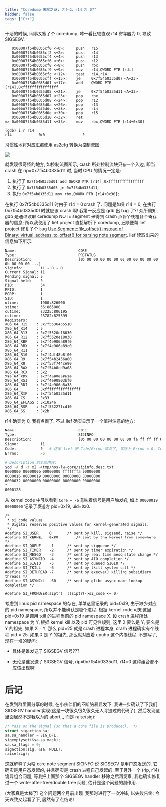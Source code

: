 ```yaml
---
title: "Coredump 未解之谜: 为什么 r14 为 0?"
hidden: false
tags: ["C++"]
---
```


干活的时候, 同事又塞了个 coredump, 咋一看比较直观 r14 寄存器为 0, 导致 SIGSEGV.

```
   0x00007f54b0335cf0 <+0>:     push   r15
   0x00007f54b0335cf2 <+2>:     push   r14
   0x00007f54b0335cf4 <+4>:     push   r13
   0x00007f54b0335cf6 <+6>:     push   r12
   0x00007f54b0335cf8 <+8>:     push   rbx
   0x00007f54b0335cf9 <+9>:     mov    r14,QWORD PTR [rdi]
   0x00007f54b0335cfc <+12>:    test   r14,r14
   0x00007f54b0335cff <+15>:    je     0x7f54b0335d07 <A+23>
   0x00007f54b0335d01 <+17>:    add    QWORD PTR [r14],0xffffffffffffffff
   0x00007f54b0335d05 <+21>:    je     0x7f54b0335d11 <A+33>
   0x00007f54b0335d07 <+23>:    pop    rbx
   0x00007f54b0335d08 <+24>:    pop    r12
   0x00007f54b0335d0a <+26>:    pop    r13
   0x00007f54b0335d0c <+28>:    pop    r14
   0x00007f54b0335d0e <+30>:    pop    r15
   0x00007f54b0335d10 <+32>:    ret
=> 0x00007f54b0335d11 <+33>:    mov    rbx,QWORD PTR [r14+0x30]
```

```
(gdb) i r r14
r14            0x0                 0
```

习惯性地将对应汇编使用 [as2cfg](https://hidva.com/g?u=github.com/hidva/as2cfg) 转换为控制流图:

![]({{site.url}}/assets/hos-lw-core.jpg)

就发现很奇怪的地方, 如控制流图所示, crash 所处控制流块只有一个入边, 即当 crash 在 rip=0x7f54b0335d11 时, 当时 CPU 的情况一定是:

1. 执行了 `0x7f54b0335d01 add QWORD PTR [r14],0xffffffffffffffff`
2. 执行了 `0x7f54b0335d05 je 0x7f54b0335d11`;
3. 执行 `0x7f54b0335d11 mov rbx,QWORD PTR [r14+0x30]`;

在执行 0x7f54b0335d11 时由于 r14 = 0 crash 了. 问题是如果 r14 = 0, 在执行 0x7f54b0335d01 时就应该 crash 啊! 我第一反应是 gdb 出 bug 了?! 众所周知, gdb 是通过读取 coredump NOTE segment 来得到 crash 点各个线程各个寄存器的信息; 所以我使用了 lief project 直接解析下 coredump, 还顺便帮 lief project 修复了个 bug [Use Segment::file_offset() instead of Binary::virtual_address_to_offset() for parsing note segment](https://github.com/lief-project/LIEF/issues/808). lief 读取出来的信息如下所示:

```
Name:                            CORE
Type:                            PRSTATUS
Description:                     [0b 00 00 00 00 00 00 00 00 00 00 00 0b 00 00 00 ...]
Siginfo:        11 - 0 - 0
Current Signal: 11
Pending signal: 0
Signal held:    0
PID:            64
PPID:           1
PGRP:           1
SID:            1
utime:          1900:826000
stime:          36:865000
cutime:         23225:806195
cstime:         23782:825399
Registers:
X86_64_R15    : 0x7f5536455510
X86_64_R14    : 0
X86_64_R13    : 0x7f5520e18030
X86_64_R12    : 0x7f5520e18030
X86_64_RBP    : 0x7f4e906a89f0
X86_64_RBX    : 0x7f4e906a89c0
X86_64_R11    : 0
X86_64_R10    : 0x7f4df48b8f00
X86_64_R9     : 0x7f54b2456a80
X86_64_R8     : 0x7f53f744ce90
X86_64_RAX    : 0x7f54b0cd9a08
X86_64_RCX    : 0x2
X86_64_RDX    : 0x7f4e906a8b30
X86_64_RSI    : 0x7f4e90803bf0
X86_64_RDI    : 0x7f4e906a8a38
X86_64__      : 0xffffffffffffffff
X86_64_RIP    : 0x7f54b0335d11
X86_64_CS     : 0x33
X86_64_EFLAGS : 0x10246
X86_64_RSP    : 0x7f55227fcd10
X86_64_SS     : 0x2b
```

r14 确实为 0, 我有点慌了. 不过 lief 确实显示了一个值得注意的地方:

```bash
Name:                            CORE
Type:                            SIGINFO
Description:                     [0b 00 00 00 00 00 00 00 fa ff ff ff 00 00 00 00 ...]
Signo:          11
Code:           0   # 这里 lief 把 Code/Errno 搞混了, 实际上 Errno = 0, Code = -6
Errno:          -6

# Description 的全部内容:
$od -A d -t xI ~/tmp/hos-lw-core/siginfo.desc.txt
0000000 0000000b 00000000 fffffffa 00000000
0000016 00000019 00000000 00000000 00000000
0000032 00000000 00000000 00000000 00000000
*
0000128
```

从 kernel code 中可以看到 `Core = -6` 意味着信号是用户触发的, 如上 `00000019 00000000` 记录了发送方 pid=0x19, uid=0x0.

```
/*
 * si_code values
 * Digital reserves positive values for kernel-generated signals.
 */
#define SI_USER		0		/* sent by kill, sigsend, raise */
#define SI_KERNEL	0x80		/* sent by the kernel from somewhere */
#define SI_QUEUE	-1		/* sent by sigqueue */
#define SI_TIMER	-2		/* sent by timer expiration */
#define SI_MESGQ	-3		/* sent by real time mesq state change */
#define SI_ASYNCIO	-4		/* sent by AIO completion */
#define SI_SIGIO	-5		/* sent by queued SIGIO */
#define SI_TKILL	-6		/* sent by tkill system call */
#define SI_DETHREAD	-7		/* sent by execve() killing subsidiary threads */
#define SI_ASYNCNL	-60		/* sent by glibc async name lookup completion */

#define SI_FROMUSER(siptr)	((siptr)->si_code <= 0)
```

考虑到 linux pid namespace 的存在, 单单这里记录的 pid=0x19, 由于缺少对应的 pid namespace, 所以并不能确认是哪个进程. 根据 kernel code 可知这里 pid=0x19 是调用 tkill 的进程当前的 pid namespace X. 设 crash 进程所处 namespace 为 Y, 根据 kernel kill 以及 pid 可见性规则, 这里 X 要么是 Y, 要么是 Y 的祖先. 如果 X = Y, 那么 pid=25 就是 crash 进程本身, crash 进程确实有个线程 pid = 25. 如果 X 是 Y 的祖先, 那么就对应着 cpuhp 这个内核线程. 不想写了, 现在一堆的疑问:

- 具体是谁发送了 SIGSEGV 信号???

- 无论是谁发送了 SIGSEGV 信号, rip=0x7f54b0335d11, r14=0 这种组合都不应该出现啊!


# 后记

在发到群里面分享的时候, 在小伙伴们的不断脑暴启发下, 我进一步确认了下我们 SIGSEGV handler 实现(这是一块很久很久很久无人寻迹过的代码了), 然后发现这里面居然不是我以为的 abort,,, 而是 raise(sig):

```c
/* Pass on the signal (so that a core file is produced).  */		
struct sigaction sa;		
sa.sa_handler = SIG_DFL;		
sigemptyset(&sa.sa_mask);		
sa.sa_flags = 0;		
sigaction(sig, &sa, NULL);		
raise(sig);
```

这就解释了为啥 core note segment SIGINFO 说 SIGSEGV 是用户态发送的. 它确实是用户态发起的, 并且确实是 crash 进程自己发起的. 至于另外一个 (rip, r14) 诡异组合问题, 等我把上面那个 SIGSEGV handler 移除之后再观察, 我也确实修复过一个 write-after-free/double free 问题, 估计是这个问题的副作用.

(大家真是太棒了! 这个问题两个月前出现, 我那时进行了一次冲锋, 以失败告终; 今天兴致又起看了下, 居然有了点结论!

